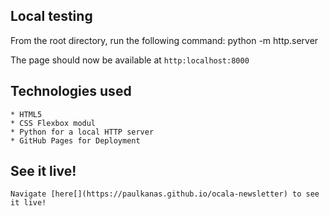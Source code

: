 ## Local testing

   From the root directory, run the following command:
        python -m http.server

   The page should now be available at `http:localhost:8000`


## Technologies used

    * HTML5
    * CSS Flexbox modul
    * Python for a local HTTP server
    * GitHub Pages for Deployment

## See it live!

    Navigate [here[](https://paulkanas.github.io/ocala-newsletter) to see it live!
